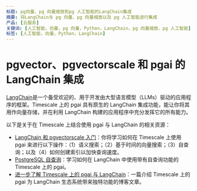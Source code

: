 ```yaml
---
标题: pg向量、pg 向量缩放和pg 人工智能的LangChain集成
摘要: 将LangChain与 pg 向量、pg 向量缩放以及 pg 人工智能进行集成
产品: [云服务]
关键词: [人工智能，向量，pg 向量，Python，LangChain，pg 向量缩放，pg 人工智能]
标签: [人工智能，向量，Python，LangChain]
---
```


# pgvector、pgvectorscale 和 pgai 的 LangChain 集成

[LangChain](https://www.langchain.com/)是一个备受欢迎的、用于开发由大型语言模型（LLMs）驱动的应用程序的框架。Timescale 上的 pgai 具有原生的 LangChain 集成功能，能让你将其用作向量存储，并在利用 LangChain 构建的应用程序中充分发挥它的所有能力。

以下是关于在 Timescale 上结合使用 pgai 与 LangChain 的相关资源：

- [LangChain 和 pgvectorscale 入门](https://python.langchain.com/docs/integrations/vectorstores/timescalevector)：你将学习如何在 Timescale 上使用 pgai 来进行以下操作：（1）语义搜索；（2）基于时间的向量搜索；（3）自查询；以及（4）如何创建索引以加快查询速度。
- [PostgreSQL 自查询](https://python.langchain.com/docs/integrations/retrievers/self_query/timescalevector_self_query)：学习如何在 LangChain 中使用带有自查询功能的 Timescale 上的 pgai。
- [进一步了解 Timescale 上的 pgai 与 LangChain](https://blog.langchain.dev/timescale-vector-x-langchain-making-postgresql-a-better-vector-database-for-ai-applications/)：一篇介绍 Timescale 上的 pgai 为 LangChain 生态系统带来独特功能的博客文章。
